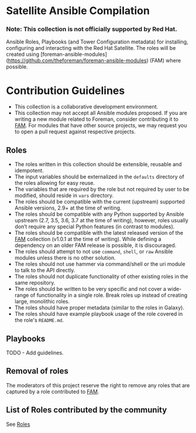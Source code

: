 # Satellite Ansible Compilation
### Note: This collection is not officially supported by Red Hat.


Ansible Roles, Playbooks (and Tower Configuration metadata) for installing, configuring and interacting with the Red Hat Satellite. The roles will be created using [foreman-ansible-modules] (https://github.com/theforeman/foreman-ansible-modules) (FAM) where possible.

# Contribution Guidelines

- This collection is a collaborative development environment.
- This collection may not accept all Ansible modules proposed. If you are writing a new module related to Foreman, consider contributing it to [FAM](https://github.com/theforeman/foreman-ansible-modules). For modules that have other source projects, we may request you to open a pull request against respective projects.


## Roles

* The roles written in this collection should be extensible, reusable and idempotent.
* The input variables should be externalized in the `defaults` directory of the roles allowing for easy reuse.
* The variables that are required by the role but not required by user to be modified, should reside in `vars` directory.
* The roles should be compatible with the current (upstream) supported Ansible versions, 2.9+ at the time of writing.
* The roles should be compatible with any Python supported by Ansible upstream (2.7, 3.5, 3.6, 3.7 at the time of writing), however, roles usually don’t require any special Python features (in contrast to modules).
* The roles should be compatible with the latest released version of the [FAM](https://github.com/theforeman/foreman-ansible-modules) collection (v1.0.1 at the time of writing). While defining a dependency on an older FAM release is possible, it is discouraged.
* The roles should attempt to not use `command`, `shell`, or `raw` Ansible modules unless there is no other solution.
* The roles should not use hammer via command/shell or the uri module to talk to the API directly.
* The roles should not duplicate functionality of other existing roles in the same repository.
* The roles should be written to be very specific and not cover a wide-range of functionality in a single role. Break roles up instead of creating large, monolithic roles.
* The roles should have proper metadata (similar to the roles in Galaxy).
* The roles should have example playbook usage of the role covered in the role's `README.md`.


## Playbooks
TODO - Add guidelines.

## Removal of roles
The moderators of this project reserve the right to remove any roles that are captured by a role contributed to [FAM](https://github.com/theforeman/foreman-ansible-modules).

## List of Roles contributed by the community
See [Roles](Roles.md)
